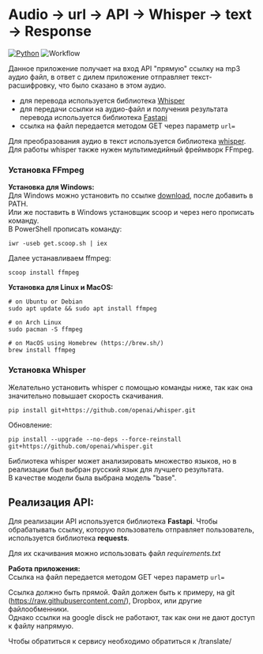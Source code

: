
# Audio -> url -> API -> Whisper -> text -> Response 
[![Python](https://img.shields.io/badge/python-3.6%20%7C%203.7%20%7C%203.8%20%7C%203.9-blue)](https://www.python.org)
![Workflow](https://github.com/recycletechno/voice_to_text_urfu_project/actions/workflows/python-app.yml/badge.svg)

Данное приложение получает на вход API "прямую" ссылку на mp3 аудио файл, в ответ с дилем приложение отправляет текст-расшифровку, что было сказано в этом аудио.

 - для перевода используется библиотека [Whisper](https://openai.com/blog/whisper)
 - для передачи ссылки на аудио-файл и получения результата перевода используется библиотека [Fastapi](https://github.com/tiangolo/fastapi)
 - ссылка на файл передается методом GET через параметр `url=`

Для преобразования аудио в текст используется библиотека [whisper](https://github.com/openai/whisper).  
Для работы whisper также нужен мультимедийный фреймворк FFmpeg.  

### Установка FFmpeg ###  
**Установка для Windows:**  
Для Windows можно установить по ссылке [download](https://ffmpeg.org/download.html#build-windows), после добавить в PATH.  
Или же поставить в Windows установщик scoop и через него прописать команду.  
В PowerShell прописать команду:  
```
iwr -useb get.scoop.sh | iex
```
Далее устанавливаем ffmpeg:
```
scoop install ffmpeg
```

**Установка для Linux и MacOS:**
```  
# on Ubuntu or Debian
sudo apt update && sudo apt install ffmpeg

# on Arch Linux
sudo pacman -S ffmpeg

# on MacOS using Homebrew (https://brew.sh/)
brew install ffmpeg
```

### Установка Whisper ### 
Желательно установить whisper c помощью команды ниже, так как она значительно повышает скорость скачивания.
```
pip install git+https://github.com/openai/whisper.git
```
Обновление:
``` 
pip install --upgrade --no-deps --force-reinstall git+https://github.com/openai/whisper.git
``` 

Библиотека whisper может анализировать множество языков, но в реализации был выбран русский язык для лучшего результата.  
В качестве модели была выбрана модель "base".

## Реализация API: ##  
Для реализации API используется библиотека **Fastapi**.
Чтобы обрабатывать ссылку, которую пользователь отправляет пользователь, используется библиотека **requests**.

Для их скачивания можно использовать файл *requirements.txt*

**Работа приложения:**  
Ссылка на файл передается методом GET через параметр `url=`

Ссылка должно быть прямой. Файл должен быть к примеру, на git (https://raw.githubusercontent.com/), Dropbox, или другие файлообменники.  
Однако ссылки на google disck не работают, так как они не дают доступ к файлу напрямую.

Чтобы обратиться к сервису необходимо обратиться к /translate/
